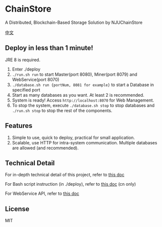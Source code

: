 # ChainStore

A Distributed, Blockchain-Based Storage Solution by NJUChainStore

[中文](./README.cn.md)

## Deploy in less than 1 minute!

JRE 8 is required.

1. Enter ./deploy
2. `./run.sh run` to start Master(port 8080), Miner(port 8079) and WebService(port 8070)
3. `./database.sh run {portNum, 8081 for example}` to start a Database in specified port
4. Start as many databases as you want. At least 2 is recommended.
5. System is ready! Access `http://localhost:8070` for Web Management.
6. To stop the system, execute `./database.sh stop` to stop databases and `./run.sh stop` to stop the rest of the components.

## Features

1. Simple to use, quick to deploy, practical for small application.
2. Scalable, use HTTP for intra-system communication. Multiple databases are allowed (and recommended).

## Technical Detail

For in-depth technical detail of this project, refer to [this doc](./doc/doc.md)

For Bash script instruction (in ./deploy), refer to [this doc](./ShellScriptsInstruction.md) (cn only)

For WebService API, refer to [this doc](./WebService/README.md)

## License

MIT